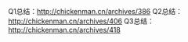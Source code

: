 Q1总结：http://chickenman.cn/archives/386
Q2总结：http://chickenman.cn/archives/406
Q3总结：http://chickenman.cn/archives/418